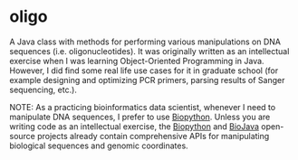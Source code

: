 # oligo
A Java class with methods for performing various manipulations on DNA sequences (i.e. oligonucleotides). It was originally written as an intellectual exercise when I was learning Object-Oriented Programming in Java. However, I did find some real life use cases for it in graduate school (for example designing and optimizing PCR primers, parsing results of Sanger sequencing, etc.).

NOTE: As a practicing bioinformatics data scientist, whenever I need to manipulate DNA sequences, I prefer to use [Biopython](https://biopython.org/). Unless you are writing code as an intellectual exercise, the [Biopython](https://biopython.org/) and [BioJava](https://biojava.org/) open-source projects already contain comprehensive APIs for manipulating biological sequences and genomic coordinates.
